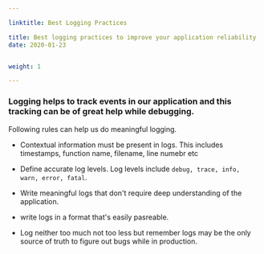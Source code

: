 ```yaml
---

linktitle: Best Logging Practices

title: Best logging practices to improve your application reliability
date: 2020-01-23


weight: 1

---
```





### Logging helps to track events in our application and this tracking can be of great help while debugging.           


Following rules can help us do meaningful logging.           


* Contextual information must be present in logs. This includes timestamps, function name, filename, line numebr etc             


+ Define accurate log levels. Log levels include `debug, trace, info, warn, error, fatal`.              


* Write meaningful logs that don't require deep understanding of the application.              


* write logs in a format that's easily pasreable.             


* Log neither too much not too less but remember logs may be the only source of truth to figure out bugs while in production.          


 